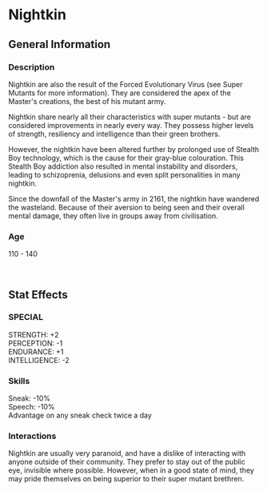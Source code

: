 # Nightkin

## General Information

### Description

Nightkin are also the result of the Forced Evolutionary Virus (see Super Mutants for more information). They are considered the apex of the Master's creations, the best of his mutant army.

Nightkin share nearly all their characteristics with super mutants - but are considered improvements in nearly every way. They possess higher levels of strength, resiliency and intelligence than their green brothers.

However, the nightkin have been altered further by prolonged use of Stealth Boy technology, which is the cause for their gray-blue colouration. This Stealth Boy addiction also resulted in mental instability and disorders, leading to schizoprenia, delusions and even split personalities in many nightkin.

Since the downfall of the Master's army in 2161, the nightkin have wandered the wasteland. Because of their aversion to being seen and their overall mental damage, they often live in groups away from civilisation.

### Age

110 - 140

<br>

## Stat Effects

### SPECIAL

STRENGTH: +2 <br>
PERCEPTION: -1 <br>
ENDURANCE: +1 <br>
INTELLIGENCE: -2

### Skills

Sneak: -10% <br>
Speech: -10% <br>
Advantage on any sneak check twice a day

### Interactions

Nightkin are usually very paranoid, and have a dislike of interacting with anyone outside of their community. They prefer to stay out of the public eye, invisible where possible. However, when in a good state of mind, they may pride themselves on being superior to their super mutant brethren.
